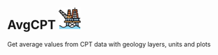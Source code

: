 # AvgCPT <img src="assets/images/cpt.png" data-canonical-src="assets/images/cpt.png" width="50"/>
 Get average values from CPT data with geology layers, units and plots

<!---

https://user-images.githubusercontent.com/78860436/220748729-ac770f44-c834-4b36-9367-cd873f3303ce.mp4

--->
